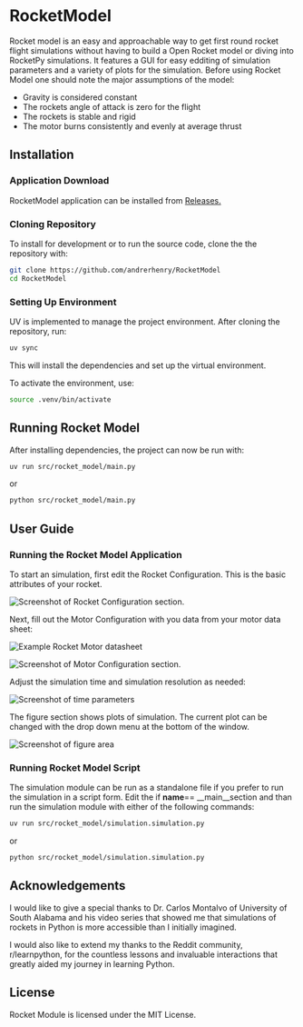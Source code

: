 # RocketModel

Rocket model is an easy and approachable way to get first round rocket flight simulations without having to build a Open Rocket model or diving into RocketPy simulations. It features a GUI for easy edditing of simulation parameters and a variety of plots for the simulation. Before using Rocket Model one should note the major assumptions of the model:
  - Gravity is considered constant
  - The rockets angle of attack is zero for the flight
  - The rockets is stable and rigid
  - The motor burns consistently and evenly at average thrust


## Installation 

### Application Download
RocketModel application can be installed from [Releases.](https://github.com/andrerhenry/RocketModel/releases)

### Cloning Repository
To install for development or to run the source code, clone the the repository with:
```bash 
git clone https://github.com/andrerhenry/RocketModel
cd RocketModel
```

### Setting Up Environment
UV is implemented to manage the project environment. After cloning the repository, run:
```bash
uv sync
```

This will install the dependencies and set up the virtual environment.

To activate the environment, use:
```bash
source .venv/bin/activate
```



## Running Rocket Model
After installing dependencies, the project can now be run with: 
```bash
uv run src/rocket_model/main.py
```
or 
```bash
python src/rocket_model/main.py
```


## User Guide
### Running the Rocket Model Application
To start an simulation, first edit the Rocket Configuration. This is the basic attributes of your rocket.

![Screenshot of Rocket Configuration section.](https://github.com/user-attackments/assets/b0e8b07d-c86d-4e4d-b959-236128776c02)

Next, fill out the Motor Configuration with you data from your motor data sheet:

![Example Rocket Motor datasheet](https://github.com/user-attackments/assets/b6a80b14-fda1-4d6c-b557-83f3dfa79031)

![Screenshot of Motor Configuration section.](https://github.com/user-attackments/assets/cbbe864a-ef3f-454d-acd7-3c64210bc925)

Adjust the simulation time and simulation resolution as needed:

![Screenshot of time parameters](https://github.com/user-attackments/assets/2efcc23b-6bb7-44a6-b0c3-d8c0a374d575)

The figure section shows plots of simulation. The current plot can be changed with the drop down menu at the bottom of the window. 

![Screenshot of figure area](https://github.com/user-attackments/assets/bb52cc3e-6fcd-402f-82e8-88c0aa9de203)


### Running Rocket Model Script
The simulation module can be run as a standalone file if you prefer to run the simulation in a script form. Edit the if __name__== __main__section and than run the simulation module with either of the following commands:
```bash
uv run src/rocket_model/simulation.simulation.py
```
or 
```bash
python src/rocket_model/simulation.simulation.py
```

## Acknowledgements 

I would like to give a special thanks to Dr. Carlos Montalvo of University of South Alabama and his video series that showed me that simulations of rockets in Python is more accessible than I initially imagined.

I would also like to extend my thanks to the Reddit community, r/learnpython,  for the countless lessons and invaluable interactions that greatly aided my journey in learning Python.

## License
Rocket Module is licensed under the MIT License.
